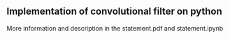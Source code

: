 ## Implementation of convolutional filter on python

More information and description in the statement.pdf and statement.ipynb
